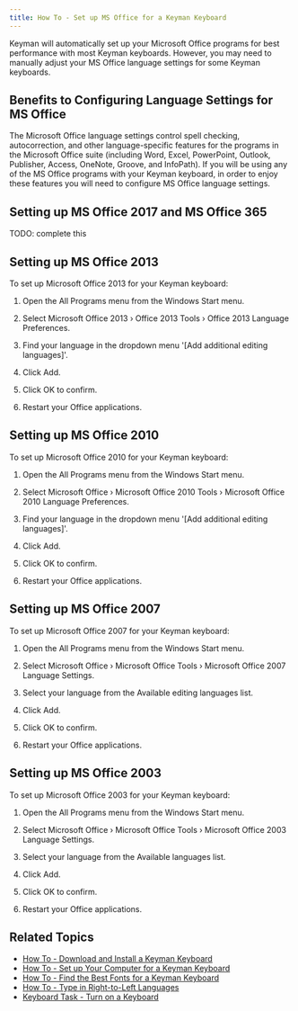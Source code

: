 ```yaml
---
title: How To - Set up MS Office for a Keyman Keyboard
---
```


Keyman will automatically set up your Microsoft Office programs for best
performance with most Keyman keyboards. However, you may need to
manually adjust your MS Office language settings for some Keyman
keyboards.

## Benefits to Configuring Language Settings for MS Office

The Microsoft Office language settings control spell checking,
autocorrection, and other language-specific features for the programs in
the Microsoft Office suite (including Word, Excel, PowerPoint, Outlook,
Publisher, Access, OneNote, Groove, and InfoPath). If you will be using
any of the MS Office programs with your Keyman keyboard, in order to
enjoy these features you will need to configure MS Office language
settings.

## Setting up MS Office 2017 and MS Office 365

TODO: complete this

## Setting up MS Office 2013

To set up Microsoft Office 2013 for your Keyman keyboard:

1.  Open the All Programs menu from the Windows Start menu.

2.  Select Microsoft Office 2013 › Office 2013 Tools › Office 2013
    Language Preferences.

3.  Find your language in the dropdown menu '\[Add additional editing
    languages\]'.

4.  Click Add.

5.  Click OK to confirm.

6.  Restart your Office applications.

## Setting up MS Office 2010

To set up Microsoft Office 2010 for your Keyman keyboard:

1.  Open the All Programs menu from the Windows Start menu.

2.  Select Microsoft Office › Microsoft Office 2010 Tools › Microsoft
    Office 2010 Language Preferences.

3.  Find your language in the dropdown menu '\[Add additional editing
    languages\]'.

4.  Click Add.

5.  Click OK to confirm.

6.  Restart your Office applications.

## Setting up MS Office 2007

To set up Microsoft Office 2007 for your Keyman keyboard:

1.  Open the All Programs menu from the Windows Start menu.

2.  Select Microsoft Office › Microsoft Office Tools › Microsoft Office
    2007 Language Settings.

3.  Select your language from the Available editing languages list.

4.  Click Add.

5.  Click OK to confirm.

6.  Restart your Office applications.

## Setting up MS Office 2003

To set up Microsoft Office 2003 for your Keyman keyboard:

1.  Open the All Programs menu from the Windows Start menu.

2.  Select Microsoft Office › Microsoft Office Tools › Microsoft Office
    2003 Language Settings.

3.  Select your language from the Available languages list.

4.  Click Add.

5.  Click OK to confirm.

6.  Restart your Office applications.

## Related Topics

-   [How To - Download and Install a Keyman Keyboard](download-and-install-keyboard)
-   [How To - Set up Your Computer for a Keyman Keyboard](configure-computer)
-   [How To - Find the Best Fonts for a Keyman Keyboard](font)
-   [How To - Type in Right-to-Left Languages](rtl)
-   [Keyboard Task - Turn on a Keyboard](enable_keyboard)
